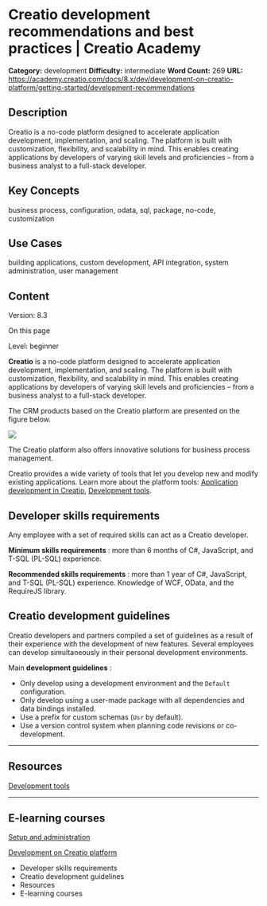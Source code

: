 # Creatio development recommendations and best practices | Creatio Academy

**Category:** development **Difficulty:** intermediate **Word Count:** 269
**URL:**
https://academy.creatio.com/docs/8.x/dev/development-on-creatio-platform/getting-started/development-recommendations

## Description

Creatio is a no-code platform designed to accelerate application development,
implementation, and scaling. The platform is built with customization,
flexibility, and scalability in mind. This enables creating applications by
developers of varying skill levels and proficiencies – from a business analyst
to a full-stack developer.

## Key Concepts

business process, configuration, odata, sql, package, no-code, customization

## Use Cases

building applications, custom development, API integration, system
administration, user management

## Content

Version: 8.3

On this page

Level: beginner

**Creatio** is a no-code platform designed to accelerate application
development, implementation, and scaling. The platform is built with
customization, flexibility, and scalability in mind. This enables creating
applications by developers of varying skill levels and proficiencies – from a
business analyst to a full-stack developer.

The CRM products based on the Creatio platform are presented on the figure
below.

![](https://academy.creatio.com/sites/default/files/images/training/enu_creatio_products.png)

The Creatio platform also offers innovative solutions for business process
management.

Creatio provides a wide variety of tools that let you develop new and modify
existing applications. Learn more about the platform tools:
[Application development in Creatio](https://academy.creatio.com/documents?ver=8.3&id=15081),
[Development tools](https://academy.creatio.com/docs/8.x/dev/development-on-creatio-platform/category/development-tools).

## Developer skills requirements​

Any employee with a set of required skills can act as a Creatio developer.

**Minimum skills requirements** : more than 6 months of C#, JavaScript, and
T-SQL (PL-SQL) experience.

**Recommended skills requirements** : more than 1 year of C#, JavaScript, and
T-SQL (PL-SQL) experience. Knowledge of WCF, OData, and the RequireJS library.

## Creatio development guidelines​

Creatio developers and partners compiled a set of guidelines as a result of
their experience with the development of new features. Several employees can
develop simultaneously in their personal development environments.

Main **development guidelines** :

- Only develop using a development environment and the `Default` configuration.
- Only develop using a user-made package with all dependencies and data bindings
  installed.
- Use a prefix for custom schemas (`Usr` by default).
- Use a version control system when planning code revisions or co-development.

---

## Resources​

[Development tools](https://academy.creatio.com/docs/8.x/dev/development-on-creatio-platform/category/development-tools)

---

## E-learning courses​

[Setup and administration ](https://academy.creatio.com/online-courses/setup-and-administration)

[Development on Creatio platform](https://academy.creatio.com/e-learning/development-creatio-platform)

- Developer skills requirements
- Creatio development guidelines
- Resources
- E-learning courses
